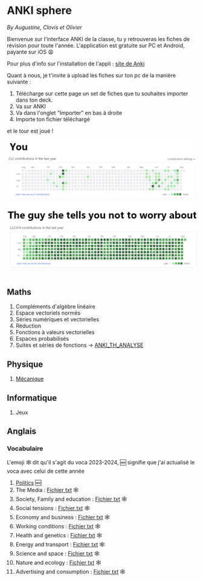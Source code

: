 # ANKI sphere
_By Augustine, Clovis et Olivier_

 
Bienvenue sur l'interface ANKI de la classe, tu y retrouveras les fiches de révision pour toute l'année. L'application est gratuite sur PC et Android, payante sur iOS 😩

Pour plus d'info sur l'installation de l'appli : [site de Anki](https://apps.ankiweb.net/)

Quant à nous, je t'invite à upload les fiches sur ton pc de la manière suivante : 
  1. Télécharge sur cette page un set de fiches que tu souhaites importer dans ton deck.
  2. Va sur ANKI
  3. Va dans l'onglet "Importer" en bas à droite
  4. Importe ton fichier téléchargé


et le tour est joué !

<div align="center"> <img src="/misc/images/anki_meme.png" alt="Bon courage <3" width="600"/> </div>
<br /> 

## Maths
  1. Compléments d'algèbre linéaire 
  2. Espace vectoriels normés
  3. Séries numériques et vectorielles
  4. Réduction
  5. Fonctions à valeurs vectorielles
  6. Espaces probabilisés
  7. Suites et séries de fonctions -> [ANKI_TH_ANALYSE](/maths/anki/th_analyse_vacances1.apkg)


## Physique
  1. [Mécanique](/physique/anki/anki_meca.apkg)

     
## Informatique
  1. Jeux


## Anglais

### Vocabulaire
L'emoji 🕸️ dit qu'il s'agit du voca 2023-2024, 🆕 signifie que j'ai actualisé le voca avec celui de cette année
  1. [Politics](/anglais/theme_1_politics.txt) 🆕
  2. The Media : [Fichier txt](/anglais/theme_2_the_media.txt) 🕸️
  3. Society, Family and education : [Fichier txt](/anglais/theme_3_society_family_and_education.txt) 🕸️
  4. Social tensions : [Fichier txt](/anglais/theme_4_social_tensions.txt) 🕸️
  5. Economy and business : [Fichier txt](/anglais/theme_5_economy_and_business.txt) 🕸️
  6. Working conditions : [Fichier txt](/anglais/theme_6_working_conditions.txt) 🕸️
  7. Health and genetics : [Fichier txt](/anglais/theme_7_health_and_genetics.txt) 🕸️
  8. Energy and transport : [Fichier txt](/anglais/theme_8_energy_and_transport.txt) 🕸️
  9. Science and space : [Fichier txt](/anglais/theme_9_science_and_space.txt) 🕸️
  10. Nature and ecology : [Fichier txt](/anglais/theme_10_nature_and_ecology.txt) 🕸️
  11. Advertising and consumption : [Fichier txt](/anglais/theme_11_advertising_and_consumption) 🕸️

 
